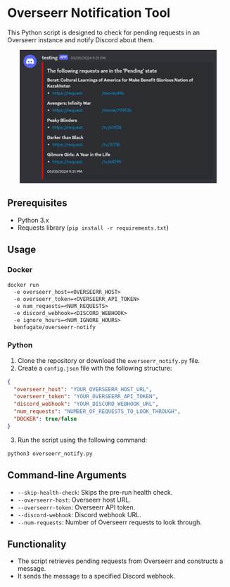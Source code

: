 # Overseerr Notification Tool

This Python script is designed to check for pending requests in an Overseerr instance and notify Discord about them.

<center>
<img src="https://github.com/benfugate/Overseerr-Notify/blob/main/.github/resources/sample.png?raw=true" width="448" height="303">
</center>

## Prerequisites

- Python 3.x
- Requests library (`pip install -r requirements.txt`)

## Usage

### Docker

```shell
docker run
  -e overseerr_host=<OVERSEERR_HOST>
  -e overseerr_token=<OVERSEERR_API_TOKEN>
  -e num_requests=<NUM_REQUESTS>
  -e discord_webhook=<DISCORD_WEBHOOK>
  -e ignore_hours=<NUM_IGNORE_HOURS>
  benfugate/overseerr-notify
```

### Python

1. Clone the repository or download the `overseerr_notify.py` file.
2. Create a `config.json` file with the following structure:

```json
{
  "overseerr_host": "YOUR_OVERSEERR_HOST_URL",
  "overseerr_token": "YOUR_OVERSEERR_API_TOKEN",
  "discord_webhook": "YOUR_DISCORD_WEBHOOK_URL",
  "num_requests": "NUMBER_OF_REQUESTS_TO_LOOK_THROUGH",
  "DOCKER": true/false
}
```

3. Run the script using the following command:
```commandline
python3 overseerr_notify.py
```

## Command-line Arguments
- `--skip-health-check`: Skips the pre-run health check.
- `--overseerr-host`: Overseerr host URL.
- `--overseerr-token`: Overseerr API token.
- `--discord-webhook`: Discord webhook URL.
- `--num-requests`: Number of Overseerr requests to look through.

## Functionality
- The script retrieves pending requests from Overseerr and constructs a message.
- It sends the message to a specified Discord webhook.
